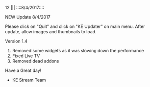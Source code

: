 12
||| 
::::8/4/2017::::

NEW Update 8/4/2017

Please click on "Quit" and click on  "KE Updater" on main menu. After update, allow images and thumbnails to load.

Version 1.4
  1. Removed some widgets as it was slowing down the performance
  2. Fixed Live TV 
  3. Removed dead addons

Have a Great day!

- KE Stream Team

